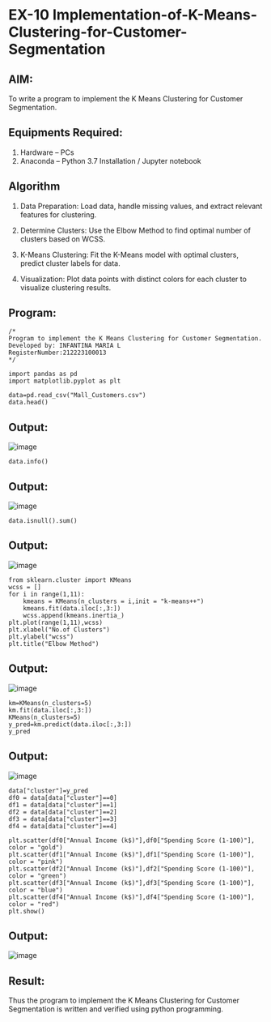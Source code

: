 # EX-10 Implementation-of-K-Means-Clustering-for-Customer-Segmentation

## AIM:
To write a program to implement the K Means Clustering for Customer Segmentation.

## Equipments Required:
1. Hardware – PCs
2. Anaconda – Python 3.7 Installation / Jupyter notebook

## Algorithm
1. Data Preparation: Load data, handle missing values, and extract relevant features for clustering.

2. Determine Clusters: Use the Elbow Method to find optimal number of clusters based on WCSS.

3. K-Means Clustering: Fit the K-Means model with optimal clusters, predict cluster labels for data.

4. Visualization: Plot data points with distinct colors for each cluster to visualize clustering results.


## Program:
```
/*
Program to implement the K Means Clustering for Customer Segmentation.
Developed by: INFANTINA MARIA L
RegisterNumber:212223100013
*/
```
```
import pandas as pd 
import matplotlib.pyplot as plt 
```
```
data=pd.read_csv("Mall_Customers.csv")
data.head()
```
## Output:
![image](https://github.com/user-attachments/assets/d970e94b-50cc-4bd1-8013-ed7bdd559552)
```
data.info()
```
## Output:
![image](https://github.com/user-attachments/assets/dd443d39-2c35-4939-a8bb-5a74ab0ff9e5)
```
data.isnull().sum()
```
## Output:
![image](https://github.com/user-attachments/assets/1a255d89-8395-4874-ac9a-3eb833156ce4)
```
from sklearn.cluster import KMeans
wcss = []
for i in range(1,11):
    kmeans = KMeans(n_clusters = i,init = "k-means++")
    kmeans.fit(data.iloc[:,3:])
    wcss.append(kmeans.inertia_)
plt.plot(range(1,11),wcss)
plt.xlabel("No.of Clusters")
plt.ylabel("wcss")
plt.title("Elbow Method")
```
## Output:
![image](https://github.com/user-attachments/assets/7e01b052-e7a3-4d10-9fa7-6aece0f9a1e4)
```
km=KMeans(n_clusters=5)
km.fit(data.iloc[:,3:])
KMeans(n_clusters=5)
y_pred=km.predict(data.iloc[:,3:])
y_pred
```
## Output:
![image](https://github.com/user-attachments/assets/2e8a7873-a2f1-4885-9823-dad6916f882b)
```
data["cluster"]=y_pred
df0 = data[data["cluster"]==0]
df1 = data[data["cluster"]==1]
df2 = data[data["cluster"]==2]
df3 = data[data["cluster"]==3]
df4 = data[data["cluster"]==4]
```
```
plt.scatter(df0["Annual Income (k$)"],df0["Spending Score (1-100)"], color = "gold")
plt.scatter(df1["Annual Income (k$)"],df1["Spending Score (1-100)"], color = "pink")
plt.scatter(df2["Annual Income (k$)"],df2["Spending Score (1-100)"], color = "green")
plt.scatter(df3["Annual Income (k$)"],df3["Spending Score (1-100)"], color = "blue")
plt.scatter(df4["Annual Income (k$)"],df4["Spending Score (1-100)"], color = "red")
plt.show()
```
## Output:
![image](https://github.com/user-attachments/assets/88d97371-fc53-403c-9b9d-50c6deebf3fc)




## Result:
Thus the program to implement the K Means Clustering for Customer Segmentation is written and verified using python programming.

